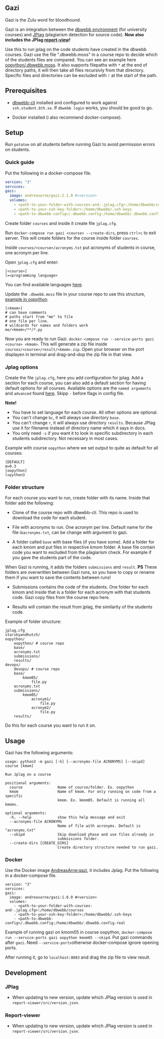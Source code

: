 Gazi
-------------------------

Gazi is the Zulu word for bloodhound.

Gazi is an integration between the [dbwebb environment](https://github.com/dbwebb-se/dbwebb-cli) (for university courses) and [JPlag](https://github.com/JPlag/jplag) (plagiarism detection for source code). **Now also includes the JPlag [report-view](https://jplag.github.io/JPlag/)!**

Use this to run jplag on the code students have created in the dbwebb courses. Gazi use the file ".dbwebb.moss" in a course repo to decide which of the students files are compared. You can see an example here [oopython/.dbwebb.moss](https://github.com/dbwebb-se/oopython/blob/master/.dbwebb.moss). It also supports filepaths with `*` at the end of directory paths, it will then take all files recursivly from that directory. Specific files and directories can be excluded with `!` at the start of the path.



Prerequisites
------------------------

- [dbwebb-cli](https://dbwebb.se/dbwebb-cli) installed and configured to work against `ssh.student.bth.se`. If `dbwebb login` works, you should be good to go.

- Docker installed (i also recommend docker-compose).



Setup
--------------------------

Run `potatoe` on all students before running Gazi to avoid permission errors on students.

### Quick guide

Put the following in a docker-compose file.

```yaml
version: "3"
services:
gazi:
  image: andreasarne/gazi:2.1.0 #<version>
  volumes:
    - <path-to-your-folder-with-courses-and-.jplag.cfg>:/home/dbwebb/courses
    - <path-to-your-ssh-key-folder>:/home/dbwebb/.ssh-keys
    - <path-to-dbwebb-config>/.dbwebb.config:/home/dbwebb/.dbwebb.config.real
```

Create folder `courses` and inside it create file `jplag.cfg`.

Run `docker-compose run gazi <course> --create-dirs`, press `ctrl+c` to exit server. This will create folders for the course inside folder `courses`.

Inside `courses/<course>/acronyms.txt` put acronyms of students in course, one acronym per line.

Open `jplag.cfg` and enter:
```
[<course>]
l=<programming language>
```
You can find available languages [here](https://github.com/jplag/JPlag/tree/18d0c163ceb53668d439044dabd4a9759adc1b5f?tab=readme-ov-file#supported-languages).

Update the `.dbwebb.moss` file in your course repo to use this structure, [example in oopython](https://github.com/dbwebb-se/oopython/blob/master/.dbwebb.moss).

```config
[<kmom>]
# can have comments
# paths start from "me" to file
# one file per line.
# wildcards for names and folders work
me/<kmom>/**/*.py
```

Now you are ready to run Gazi. `docker-compose run --service-ports gazi <course> <kmom>`. This will generate a zip file inside `courses/<course>/result/<kmom>.zip`. Open your browser on the port displayen in terminal and drag-and-dop the zip file in that view.



### Jplag options

Create the file `jplag.cfg`, here you add configuration for jplag. Add a section for each course, you can also add a default section for having default options for all courses. Available options are the `named arguments` and `advanced` found [here](https://github.com/jplag/JPlag/tree/b816be5909fc6b97dfc3e533113c3d68af3f037d#cli). Skipp `-` before flags in config file.

**Note!** 
- You have to set language for each course. All other options are optional.
- You can't change `bc`, it will always use directory `base`.
- You can't change `r`, it will always use directory `results`. Because JPlag use it for filename instead of directory name which it says in docs.
- You only need `-s` if you want it to look in specific subdirectory in each students subdirectory. Not necessary in most cases.

Example with course `oopython` where we set output to quite as default for all courses:

```
[DEFAULT]
m=0.3
[oopython]
l=python3
```



### Folder structure

For each course you want to run, create folder with its name. Inside that folder add the following:

- Clone of the course repo with dbwebb-cli. This repo is used to download the code for each student.

- File with acronyms to run. One acronym per line. Default name for the file is`acronyms.txt`, can be change with argument to gazi.

- A folder called `base` with base files (if you have some). Add a folder for each kmom and put files in respective kmom folder. A base file contain code you want to excluded from the plagiarism check. For example if you gave the students part of the code.

When Gazi is running, it adds the folders `submissions` and `result`. **PS** These folders are overwritten between Gazi runs, so you have to copy or rename them if you want to save the contents between runs!

- Submissions contains the code of the students. One folder for each kmom and inside that is a folder for each acronym with that students code. Gazi copy files from the course repo here.

- Results will contain the result from jplag, the similarity of the students code.

Example of folder structure:

```
jplag.cfg
starskyandhutch/
oopython/
    oopython/ # course repo
    base/
    acronyms.txt
    submissions/
    results/
devops/
    devops/ # course repo
    base/
        kmom05/
            file.py
    acronyms.txt
    submissions/
        kmom05/
            acronym1/
                file.py
            acronym2/
                file.py
    results/
```

Do this for each course you want to run it on.



Usage
-------------------------

Gazi has the following arguments:

```
usage: python3 -m gazi [-h] [--acronyms-file ACRONYMS] [--skipd] course [kmom]

Run Jplag on a course

positional arguments:
  course                Name of course/folder. Ex. oopython
  kmom                  Name of kmom. For only running on code from a specific
                        kmom. Ex. kmom05. Default is running all kmoms.

optional arguments:
  -h, --help            show this help message and exit
  --acronyms-file ACRONYMS
                        Name of file with acronyms. Default is "acronyms.txt"
  --skipd               Skip download phase and use files already in
                        submissions folder.
  --create-dirs [CREATE_DIRS]
                        Create directory structure needed to run gazi.
```



### Docker

Use the Docker image [AndreasArne:gazi](https://hub.docker.com/repository/docker/andreasarne/gazi), it includes Jplag. Put the following in a docker-compose file.

```
version: "3"
services:
gazi:
  image: andreasarne/gazi:1.0.0 #<version>
  volumes:
    - <path-to-your-folder-with-courses-and-.jplag.cfg>:/home/dbwebb/courses
    - <path-to-your-ssh-key-folder>:/home/dbwebb/.ssh-keys
    - <path-to-dbwebb-config>/.dbwebb.config:/home/dbwebb/.dbwebb.config.real
```

Example of running gazi on kmom05 in course oopython, `docker-compose run --service-ports gazi oopython kmom05 --skipd`. Put gazi commands after `gazi`. Need `--service-ports`otherwise docker-compose ignore opening ports.

After running it, go to `localhost:8083` and drag the zip file to view result.



## Development

### JPlag

- When updating to new version, update which JPlag version is used in `report-viewer/src/version.json`.

### Report-viewer

- When updating to new version, update which JPlag version is used in `report-viewer/src/version.json`.
